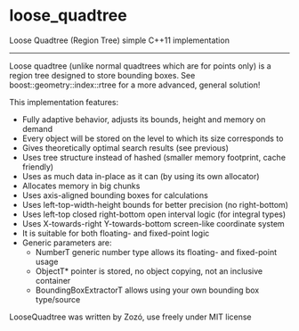 # loose_quadtree
Loose Quadtree (Region Tree) simple C++11 implementation

---------------------

Loose quadtree (unlike normal quadtrees which are for points only) is a region tree designed to store bounding boxes.
See boost::geometry::index::rtree for a more advanced, general solution!

This implementation features:
 * Fully adaptive behavior, adjusts its bounds, height and memory on demand
 * Every object will be stored on the level to which its size corresponds to
 * Gives theoretically optimal search results (see previous)
 * Uses tree structure instead of hashed (smaller memory footprint, cache friendly)
 * Uses as much data in-place as it can (by using its own allocator)
 * Allocates memory in big chunks
 * Uses axis-aligned bounding boxes for calculations
 * Uses left-top-width-height bounds for better precision (no right-bottom)
 * Uses left-top closed right-bottom open interval logic (for integral types)
 * Uses X-towards-right Y-towards-bottom screen-like coordinate system
 * It is suitable for both floating- and fixed-point logic
 * Generic parameters are:
   * NumberT generic number type allows its floating- and fixed-point usage
   * ObjectT* pointer is stored, no object copying, not an inclusive container
   * BoundingBoxExtractorT allows using your own bounding box type/source

LooseQuadtree was written by Zozó, use freely under MIT license
